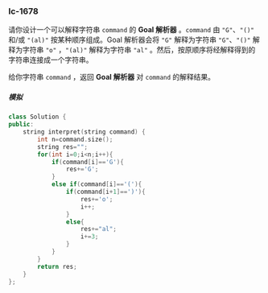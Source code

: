### lc-1678

请你设计一个可以解释字符串 `command` 的 **Goal 解析器** 。`command` 由 `"G"`、`"()"` 和/或 `"(al)"` 按某种顺序组成。Goal 解析器会将 `"G"` 解释为字符串 `"G"`、`"()"` 解释为字符串 `"o"` ，`"(al)"` 解释为字符串 `"al"` 。然后，按原顺序将经解释得到的字符串连接成一个字符串。

给你字符串 `command` ，返回 **Goal 解析器** 对 `command` 的解释结果。



##### 模拟

```c++
class Solution {
public:
    string interpret(string command) {
        int n=command.size();
        string res="";
        for(int i=0;i<n;i++){
            if(command[i]=='G'){
                res+='G';
            }
            else if(command[i]=='('){
                if(command[i+1]==')'){
                    res+='o';
                    i++;
                }
                else{
                    res+="al";
                    i+=3;
                }
            }
        }
        return res;
    }
};
```

